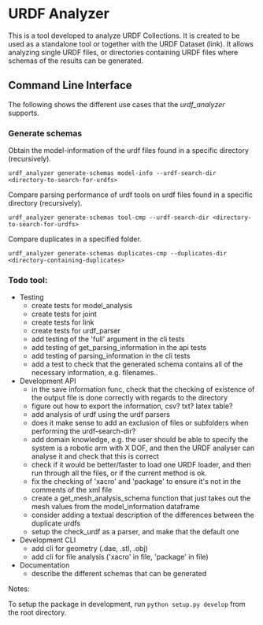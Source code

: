 # URDF Analyzer

This is a tool developed to analyze URDF Collections.
It is created to be used as a standalone tool or together with the URDF Dataset (link).
It allows analyzing single URDF files, or directories containing URDF files where schemas of the results can be generated.

## Command Line Interface

The following shows the different use cases that the _urdf_analyzer_ supports.

### Generate schemas

Obtain the model-information of the urdf files found in a specific directory (recursively).
```
urdf_analyzer generate-schemas model-info --urdf-search-dir <directory-to-search-for-urdfs>
```
Compare parsing performance of urdf tools on urdf files found in a specific directory (recursively).
```
urdf_analyzer generate-schemas tool-cmp --urdf-search-dir <directory-to-search-for-urdfs>
```
Compare duplicates in a specified folder.
```
urdf_analyzer generate-schemas duplicates-cmp --duplicates-dir <directory-containing-duplicates>
```


### Todo tool:
* Testing
    - create tests for model_analysis
    - create tests for joint
    - create tests for link
    - create tests for urdf_parser
    - add testing of the 'full' argument in the cli tests
    - add testing of get_parsing_information in the api tests
    - add testing of parsing_information in the cli tests
    - add a test to check that the generated schema contains all of the necessary information, e.g. filenames..
* Development API
    - in the save information func, check that the checking of existence of the output file is done correctly with regards to the directory
    - figure out how to export the information, csv? txt? latex table?
    - add analysis of urdf using the urdf parsers
    - does it make sense to add an exclusion of files or subfolders when performing the urdf-search-dir?
    - add domain knowledge, e.g. the user should be able to specify the system is a robotic arm with X DOF, and then the URDF analyser can analyse it and check that this is correct
    - check if it would be better/faster to load one URDF loader, and then run through all the files, or if the current method is ok.
    - fix the checking of 'xacro' and 'package' to ensure it's not in the comments of the xml file
    - create a get_mesh_analysis_schema function that just takes out the mesh values from the model_information dataframe
    - consider adding a textual description of the differences between the duplicate urdfs
    - setup the check_urdf as a parser, and make that the default one
* Development CLI
    - add cli for geometry (.dae, .stl, .obj)
    - add cli for file analysis ('xacro' in file, 'package' in file)
* Documentation
    - describe the different schemas that can be generated

Notes:

To setup the package in development, run `python setup.py develop` from the root directory.
